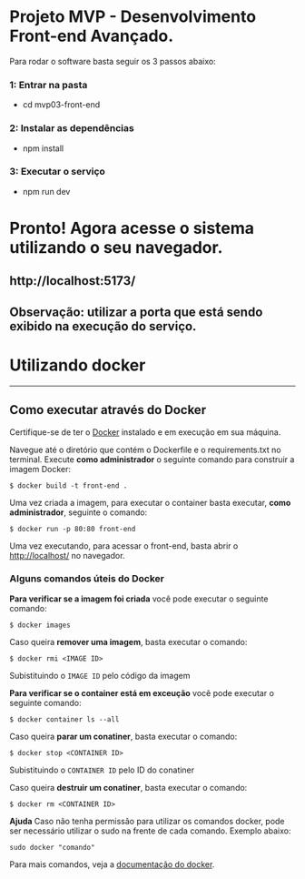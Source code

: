 # Projeto MVP - Desenvolvimento Front-end Avançado.

Para rodar o software basta seguir os 3 passos abaixo:

### 1: Entrar na pasta
- cd mvp03-front-end

### 2: Instalar as dependências
- npm install

### 3: Executar o serviço
- npm run dev

# Pronto! Agora acesse o sistema utilizando o seu navegador.

## http://localhost:5173/


## Observação: utilizar a porta que está sendo exibido na execução do serviço.

# Utilizando docker
---
## Como executar através do Docker

Certifique-se de ter o [Docker](https://docs.docker.com/engine/install/) instalado e em execução em sua máquina.

Navegue até o diretório que contém o Dockerfile e o requirements.txt no terminal.
Execute **como administrador** o seguinte comando para construir a imagem Docker:

```
$ docker build -t front-end .
```

Uma vez criada a imagem, para executar o container basta executar, **como administrador**, seguinte o comando:

```
$ docker run -p 80:80 front-end
```

Uma vez executando, para acessar o front-end, basta abrir o [http://localhost/](http://localhost/) no navegador.



### Alguns comandos úteis do Docker

**Para verificar se a imagem foi criada** você pode executar o seguinte comando:

```
$ docker images
```

 Caso queira **remover uma imagem**, basta executar o comando:
```
$ docker rmi <IMAGE ID>
```
Subistituindo o `IMAGE ID` pelo código da imagem

**Para verificar se o container está em exceução** você pode executar o seguinte comando:

```
$ docker container ls --all
```

 Caso queira **parar um conatiner**, basta executar o comando:
```
$ docker stop <CONTAINER ID>
```
Subistituindo o `CONTAINER ID` pelo ID do conatiner


 Caso queira **destruir um conatiner**, basta executar o comando:
```
$ docker rm <CONTAINER ID>

```
**Ajuda**
Caso não tenha permissão para utilizar os comandos docker, pode ser necessário utilizar o sudo na frente de cada comando. Exemplo abaixo:
```
sudo docker "comando"
```

Para mais comandos, veja a [documentação do docker](https://docs.docker.com/engine/reference/run/).